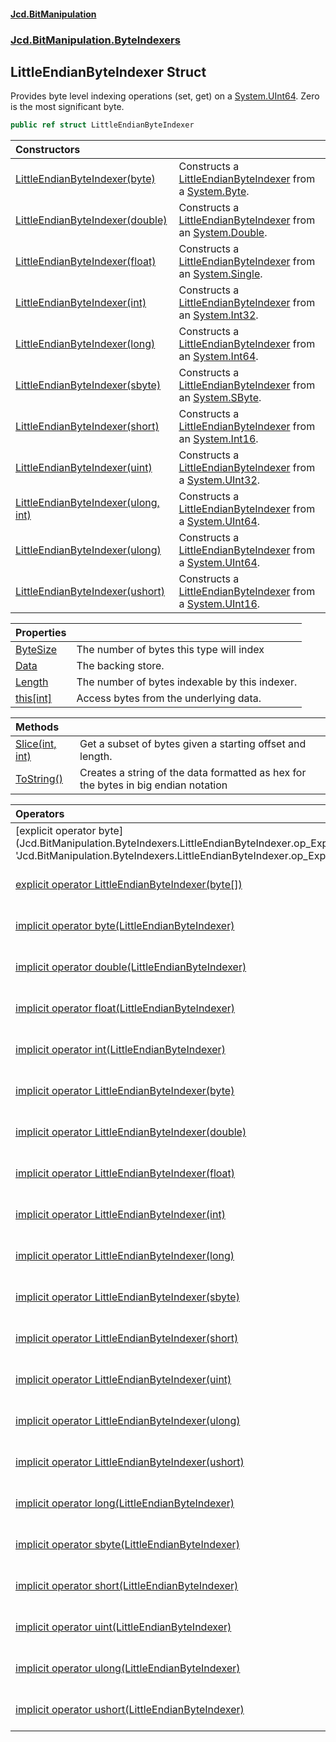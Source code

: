 #### [Jcd.BitManipulation](index.md 'index')
### [Jcd.BitManipulation.ByteIndexers](Jcd.BitManipulation.ByteIndexers.md 'Jcd.BitManipulation.ByteIndexers')

## LittleEndianByteIndexer Struct

Provides byte level indexing operations (set, get) on a [System.UInt64](https://docs.microsoft.com/en-us/dotnet/api/System.UInt64 'System.UInt64'). Zero is the most significant byte.

```csharp
public ref struct LittleEndianByteIndexer
```

| Constructors | |
| :--- | :--- |
| [LittleEndianByteIndexer(byte)](Jcd.BitManipulation.ByteIndexers.LittleEndianByteIndexer.LittleEndianByteIndexer(byte).md 'Jcd.BitManipulation.ByteIndexers.LittleEndianByteIndexer.LittleEndianByteIndexer(byte)') | Constructs a [LittleEndianByteIndexer](Jcd.BitManipulation.ByteIndexers.LittleEndianByteIndexer.md 'Jcd.BitManipulation.ByteIndexers.LittleEndianByteIndexer') from a [System.Byte](https://docs.microsoft.com/en-us/dotnet/api/System.Byte 'System.Byte'). |
| [LittleEndianByteIndexer(double)](Jcd.BitManipulation.ByteIndexers.LittleEndianByteIndexer.LittleEndianByteIndexer(double).md 'Jcd.BitManipulation.ByteIndexers.LittleEndianByteIndexer.LittleEndianByteIndexer(double)') | Constructs a [LittleEndianByteIndexer](Jcd.BitManipulation.ByteIndexers.LittleEndianByteIndexer.md 'Jcd.BitManipulation.ByteIndexers.LittleEndianByteIndexer') from an [System.Double](https://docs.microsoft.com/en-us/dotnet/api/System.Double 'System.Double'). |
| [LittleEndianByteIndexer(float)](Jcd.BitManipulation.ByteIndexers.LittleEndianByteIndexer.LittleEndianByteIndexer(float).md 'Jcd.BitManipulation.ByteIndexers.LittleEndianByteIndexer.LittleEndianByteIndexer(float)') | Constructs a [LittleEndianByteIndexer](Jcd.BitManipulation.ByteIndexers.LittleEndianByteIndexer.md 'Jcd.BitManipulation.ByteIndexers.LittleEndianByteIndexer') from an [System.Single](https://docs.microsoft.com/en-us/dotnet/api/System.Single 'System.Single'). |
| [LittleEndianByteIndexer(int)](Jcd.BitManipulation.ByteIndexers.LittleEndianByteIndexer.LittleEndianByteIndexer(int).md 'Jcd.BitManipulation.ByteIndexers.LittleEndianByteIndexer.LittleEndianByteIndexer(int)') | Constructs a [LittleEndianByteIndexer](Jcd.BitManipulation.ByteIndexers.LittleEndianByteIndexer.md 'Jcd.BitManipulation.ByteIndexers.LittleEndianByteIndexer') from an [System.Int32](https://docs.microsoft.com/en-us/dotnet/api/System.Int32 'System.Int32'). |
| [LittleEndianByteIndexer(long)](Jcd.BitManipulation.ByteIndexers.LittleEndianByteIndexer.LittleEndianByteIndexer(long).md 'Jcd.BitManipulation.ByteIndexers.LittleEndianByteIndexer.LittleEndianByteIndexer(long)') | Constructs a [LittleEndianByteIndexer](Jcd.BitManipulation.ByteIndexers.LittleEndianByteIndexer.md 'Jcd.BitManipulation.ByteIndexers.LittleEndianByteIndexer') from an [System.Int64](https://docs.microsoft.com/en-us/dotnet/api/System.Int64 'System.Int64'). |
| [LittleEndianByteIndexer(sbyte)](Jcd.BitManipulation.ByteIndexers.LittleEndianByteIndexer.LittleEndianByteIndexer(sbyte).md 'Jcd.BitManipulation.ByteIndexers.LittleEndianByteIndexer.LittleEndianByteIndexer(sbyte)') | Constructs a [LittleEndianByteIndexer](Jcd.BitManipulation.ByteIndexers.LittleEndianByteIndexer.md 'Jcd.BitManipulation.ByteIndexers.LittleEndianByteIndexer') from an [System.SByte](https://docs.microsoft.com/en-us/dotnet/api/System.SByte 'System.SByte'). |
| [LittleEndianByteIndexer(short)](Jcd.BitManipulation.ByteIndexers.LittleEndianByteIndexer.LittleEndianByteIndexer(short).md 'Jcd.BitManipulation.ByteIndexers.LittleEndianByteIndexer.LittleEndianByteIndexer(short)') | Constructs a [LittleEndianByteIndexer](Jcd.BitManipulation.ByteIndexers.LittleEndianByteIndexer.md 'Jcd.BitManipulation.ByteIndexers.LittleEndianByteIndexer') from an [System.Int16](https://docs.microsoft.com/en-us/dotnet/api/System.Int16 'System.Int16'). |
| [LittleEndianByteIndexer(uint)](Jcd.BitManipulation.ByteIndexers.LittleEndianByteIndexer.LittleEndianByteIndexer(uint).md 'Jcd.BitManipulation.ByteIndexers.LittleEndianByteIndexer.LittleEndianByteIndexer(uint)') | Constructs a [LittleEndianByteIndexer](Jcd.BitManipulation.ByteIndexers.LittleEndianByteIndexer.md 'Jcd.BitManipulation.ByteIndexers.LittleEndianByteIndexer') from a [System.UInt32](https://docs.microsoft.com/en-us/dotnet/api/System.UInt32 'System.UInt32'). |
| [LittleEndianByteIndexer(ulong, int)](Jcd.BitManipulation.ByteIndexers.LittleEndianByteIndexer.LittleEndianByteIndexer(ulong,int).md 'Jcd.BitManipulation.ByteIndexers.LittleEndianByteIndexer.LittleEndianByteIndexer(ulong, int)') | Constructs a [LittleEndianByteIndexer](Jcd.BitManipulation.ByteIndexers.LittleEndianByteIndexer.md 'Jcd.BitManipulation.ByteIndexers.LittleEndianByteIndexer') from a [System.UInt64](https://docs.microsoft.com/en-us/dotnet/api/System.UInt64 'System.UInt64'). |
| [LittleEndianByteIndexer(ulong)](Jcd.BitManipulation.ByteIndexers.LittleEndianByteIndexer.LittleEndianByteIndexer(ulong).md 'Jcd.BitManipulation.ByteIndexers.LittleEndianByteIndexer.LittleEndianByteIndexer(ulong)') | Constructs a [LittleEndianByteIndexer](Jcd.BitManipulation.ByteIndexers.LittleEndianByteIndexer.md 'Jcd.BitManipulation.ByteIndexers.LittleEndianByteIndexer') from a [System.UInt64](https://docs.microsoft.com/en-us/dotnet/api/System.UInt64 'System.UInt64'). |
| [LittleEndianByteIndexer(ushort)](Jcd.BitManipulation.ByteIndexers.LittleEndianByteIndexer.LittleEndianByteIndexer(ushort).md 'Jcd.BitManipulation.ByteIndexers.LittleEndianByteIndexer.LittleEndianByteIndexer(ushort)') | Constructs a [LittleEndianByteIndexer](Jcd.BitManipulation.ByteIndexers.LittleEndianByteIndexer.md 'Jcd.BitManipulation.ByteIndexers.LittleEndianByteIndexer') from a [System.UInt16](https://docs.microsoft.com/en-us/dotnet/api/System.UInt16 'System.UInt16'). |

| Properties | |
| :--- | :--- |
| [ByteSize](Jcd.BitManipulation.ByteIndexers.LittleEndianByteIndexer.ByteSize.md 'Jcd.BitManipulation.ByteIndexers.LittleEndianByteIndexer.ByteSize') | The number of bytes this type will index |
| [Data](Jcd.BitManipulation.ByteIndexers.LittleEndianByteIndexer.Data.md 'Jcd.BitManipulation.ByteIndexers.LittleEndianByteIndexer.Data') | The backing store. |
| [Length](Jcd.BitManipulation.ByteIndexers.LittleEndianByteIndexer.Length.md 'Jcd.BitManipulation.ByteIndexers.LittleEndianByteIndexer.Length') | The number of bytes indexable by this indexer. |
| [this[int]](Jcd.BitManipulation.ByteIndexers.LittleEndianByteIndexer.this[int].md 'Jcd.BitManipulation.ByteIndexers.LittleEndianByteIndexer.this[int]') | Access bytes from the underlying data. |

| Methods                                                                                                                                                                  |                                                                                    |
|:-------------------------------------------------------------------------------------------------------------------------------------------------------------------------|:-----------------------------------------------------------------------------------|
| [Slice(int, int)](Jcd.BitManipulation.ByteIndexers.LittleEndianByteIndexer.Slice(int,int).md 'Jcd.BitManipulation.ByteIndexers.LittleEndianByteIndexer.Slice(int, int)') | Get a subset of bytes given a starting offset and length.                          |
| [ToString()](Jcd.BitManipulation.ByteIndexers.LittleEndianByteIndexer.ToString().md 'Jcd.BitManipulation.ByteIndexers.LittleEndianByteIndexer.ToString()')               | Creates a string of the data formatted as hex for the bytes in big endian notation |

| Operators | |
| :--- | :--- |
| [explicit operator byte[](LittleEndianByteIndexer)](Jcd.BitManipulation.ByteIndexers.LittleEndianByteIndexer.op_Explicitbyte[](Jcd.BitManipulation.ByteIndexers.LittleEndianByteIndexer).md 'Jcd.BitManipulation.ByteIndexers.LittleEndianByteIndexer.op_Explicit byte[](Jcd.BitManipulation.ByteIndexers.LittleEndianByteIndexer)') | Explicitly converts the [LittleEndianByteIndexer](Jcd.BitManipulation.ByteIndexers.LittleEndianByteIndexer.md 'Jcd.BitManipulation.ByteIndexers.LittleEndianByteIndexer') to an array of bytes. |
| [explicit operator LittleEndianByteIndexer(byte[])](Jcd.BitManipulation.ByteIndexers.LittleEndianByteIndexer.op_ExplicitJcd.BitManipulation.ByteIndexers.LittleEndianByteIndexer(byte[]).md 'Jcd.BitManipulation.ByteIndexers.LittleEndianByteIndexer.op_Explicit Jcd.BitManipulation.ByteIndexers.LittleEndianByteIndexer(byte[])') | Explicitly converts an array of  bytes to a [LittleEndianByteIndexer](Jcd.BitManipulation.ByteIndexers.LittleEndianByteIndexer.md 'Jcd.BitManipulation.ByteIndexers.LittleEndianByteIndexer'). |
| [implicit operator byte(LittleEndianByteIndexer)](Jcd.BitManipulation.ByteIndexers.LittleEndianByteIndexer.op_Implicitbyte(Jcd.BitManipulation.ByteIndexers.LittleEndianByteIndexer).md 'Jcd.BitManipulation.ByteIndexers.LittleEndianByteIndexer.op_Implicit byte(Jcd.BitManipulation.ByteIndexers.LittleEndianByteIndexer)') | Implicitly converts the [LittleEndianByteIndexer](Jcd.BitManipulation.ByteIndexers.LittleEndianByteIndexer.md 'Jcd.BitManipulation.ByteIndexers.LittleEndianByteIndexer') to a [System.UInt64](https://docs.microsoft.com/en-us/dotnet/api/System.UInt64 'System.UInt64'). |
| [implicit operator double(LittleEndianByteIndexer)](Jcd.BitManipulation.ByteIndexers.LittleEndianByteIndexer.op_Implicitdouble(Jcd.BitManipulation.ByteIndexers.LittleEndianByteIndexer).md 'Jcd.BitManipulation.ByteIndexers.LittleEndianByteIndexer.op_Implicit double(Jcd.BitManipulation.ByteIndexers.LittleEndianByteIndexer)') | Implicitly converts the byte indexer to its underlying data type. |
| [implicit operator float(LittleEndianByteIndexer)](Jcd.BitManipulation.ByteIndexers.LittleEndianByteIndexer.op_Implicitfloat(Jcd.BitManipulation.ByteIndexers.LittleEndianByteIndexer).md 'Jcd.BitManipulation.ByteIndexers.LittleEndianByteIndexer.op_Implicit float(Jcd.BitManipulation.ByteIndexers.LittleEndianByteIndexer)') | Implicitly converts the [LittleEndianByteIndexer](Jcd.BitManipulation.ByteIndexers.LittleEndianByteIndexer.md 'Jcd.BitManipulation.ByteIndexers.LittleEndianByteIndexer') to a [System.Single](https://docs.microsoft.com/en-us/dotnet/api/System.Single 'System.Single'). |
| [implicit operator int(LittleEndianByteIndexer)](Jcd.BitManipulation.ByteIndexers.LittleEndianByteIndexer.op_Implicitint(Jcd.BitManipulation.ByteIndexers.LittleEndianByteIndexer).md 'Jcd.BitManipulation.ByteIndexers.LittleEndianByteIndexer.op_Implicit int(Jcd.BitManipulation.ByteIndexers.LittleEndianByteIndexer)') | Implicitly converts the [LittleEndianByteIndexer](Jcd.BitManipulation.ByteIndexers.LittleEndianByteIndexer.md 'Jcd.BitManipulation.ByteIndexers.LittleEndianByteIndexer') to a [System.UInt64](https://docs.microsoft.com/en-us/dotnet/api/System.UInt64 'System.UInt64'). |
| [implicit operator LittleEndianByteIndexer(byte)](Jcd.BitManipulation.ByteIndexers.LittleEndianByteIndexer.op_ImplicitJcd.BitManipulation.ByteIndexers.LittleEndianByteIndexer(byte).md 'Jcd.BitManipulation.ByteIndexers.LittleEndianByteIndexer.op_Implicit Jcd.BitManipulation.ByteIndexers.LittleEndianByteIndexer(byte)') | Implicitly converts a [System.Byte](https://docs.microsoft.com/en-us/dotnet/api/System.Byte 'System.Byte') to a [LittleEndianByteIndexer](Jcd.BitManipulation.ByteIndexers.LittleEndianByteIndexer.md 'Jcd.BitManipulation.ByteIndexers.LittleEndianByteIndexer'). |
| [implicit operator LittleEndianByteIndexer(double)](Jcd.BitManipulation.ByteIndexers.LittleEndianByteIndexer.op_ImplicitJcd.BitManipulation.ByteIndexers.LittleEndianByteIndexer(double).md 'Jcd.BitManipulation.ByteIndexers.LittleEndianByteIndexer.op_Implicit Jcd.BitManipulation.ByteIndexers.LittleEndianByteIndexer(double)') | Implicitly converts a [System.Double](https://docs.microsoft.com/en-us/dotnet/api/System.Double 'System.Double') to a [LittleEndianByteIndexer](Jcd.BitManipulation.ByteIndexers.LittleEndianByteIndexer.md 'Jcd.BitManipulation.ByteIndexers.LittleEndianByteIndexer'). |
| [implicit operator LittleEndianByteIndexer(float)](Jcd.BitManipulation.ByteIndexers.LittleEndianByteIndexer.op_ImplicitJcd.BitManipulation.ByteIndexers.LittleEndianByteIndexer(float).md 'Jcd.BitManipulation.ByteIndexers.LittleEndianByteIndexer.op_Implicit Jcd.BitManipulation.ByteIndexers.LittleEndianByteIndexer(float)') | Implicitly converts a [System.Single](https://docs.microsoft.com/en-us/dotnet/api/System.Single 'System.Single') to a [LittleEndianByteIndexer](Jcd.BitManipulation.ByteIndexers.LittleEndianByteIndexer.md 'Jcd.BitManipulation.ByteIndexers.LittleEndianByteIndexer'). |
| [implicit operator LittleEndianByteIndexer(int)](Jcd.BitManipulation.ByteIndexers.LittleEndianByteIndexer.op_ImplicitJcd.BitManipulation.ByteIndexers.LittleEndianByteIndexer(int).md 'Jcd.BitManipulation.ByteIndexers.LittleEndianByteIndexer.op_Implicit Jcd.BitManipulation.ByteIndexers.LittleEndianByteIndexer(int)') | Implicitly converts a [System.Int32](https://docs.microsoft.com/en-us/dotnet/api/System.Int32 'System.Int32') to a [LittleEndianByteIndexer](Jcd.BitManipulation.ByteIndexers.LittleEndianByteIndexer.md 'Jcd.BitManipulation.ByteIndexers.LittleEndianByteIndexer'). |
| [implicit operator LittleEndianByteIndexer(long)](Jcd.BitManipulation.ByteIndexers.LittleEndianByteIndexer.op_ImplicitJcd.BitManipulation.ByteIndexers.LittleEndianByteIndexer(long).md 'Jcd.BitManipulation.ByteIndexers.LittleEndianByteIndexer.op_Implicit Jcd.BitManipulation.ByteIndexers.LittleEndianByteIndexer(long)') | Implicitly converts an [System.Int64](https://docs.microsoft.com/en-us/dotnet/api/System.Int64 'System.Int64') to a [LittleEndianByteIndexer](Jcd.BitManipulation.ByteIndexers.LittleEndianByteIndexer.md 'Jcd.BitManipulation.ByteIndexers.LittleEndianByteIndexer'). |
| [implicit operator LittleEndianByteIndexer(sbyte)](Jcd.BitManipulation.ByteIndexers.LittleEndianByteIndexer.op_ImplicitJcd.BitManipulation.ByteIndexers.LittleEndianByteIndexer(sbyte).md 'Jcd.BitManipulation.ByteIndexers.LittleEndianByteIndexer.op_Implicit Jcd.BitManipulation.ByteIndexers.LittleEndianByteIndexer(sbyte)') | Implicitly converts an [System.SByte](https://docs.microsoft.com/en-us/dotnet/api/System.SByte 'System.SByte') to a [LittleEndianByteIndexer](Jcd.BitManipulation.ByteIndexers.LittleEndianByteIndexer.md 'Jcd.BitManipulation.ByteIndexers.LittleEndianByteIndexer'). |
| [implicit operator LittleEndianByteIndexer(short)](Jcd.BitManipulation.ByteIndexers.LittleEndianByteIndexer.op_ImplicitJcd.BitManipulation.ByteIndexers.LittleEndianByteIndexer(short).md 'Jcd.BitManipulation.ByteIndexers.LittleEndianByteIndexer.op_Implicit Jcd.BitManipulation.ByteIndexers.LittleEndianByteIndexer(short)') | Implicitly converts a [System.Int16](https://docs.microsoft.com/en-us/dotnet/api/System.Int16 'System.Int16') to a [LittleEndianByteIndexer](Jcd.BitManipulation.ByteIndexers.LittleEndianByteIndexer.md 'Jcd.BitManipulation.ByteIndexers.LittleEndianByteIndexer'). |
| [implicit operator LittleEndianByteIndexer(uint)](Jcd.BitManipulation.ByteIndexers.LittleEndianByteIndexer.op_ImplicitJcd.BitManipulation.ByteIndexers.LittleEndianByteIndexer(uint).md 'Jcd.BitManipulation.ByteIndexers.LittleEndianByteIndexer.op_Implicit Jcd.BitManipulation.ByteIndexers.LittleEndianByteIndexer(uint)') | Implicitly converts a [System.UInt32](https://docs.microsoft.com/en-us/dotnet/api/System.UInt32 'System.UInt32') to a [LittleEndianByteIndexer](Jcd.BitManipulation.ByteIndexers.LittleEndianByteIndexer.md 'Jcd.BitManipulation.ByteIndexers.LittleEndianByteIndexer'). |
| [implicit operator LittleEndianByteIndexer(ulong)](Jcd.BitManipulation.ByteIndexers.LittleEndianByteIndexer.op_ImplicitJcd.BitManipulation.ByteIndexers.LittleEndianByteIndexer(ulong).md 'Jcd.BitManipulation.ByteIndexers.LittleEndianByteIndexer.op_Implicit Jcd.BitManipulation.ByteIndexers.LittleEndianByteIndexer(ulong)') | Implicitly converts a [System.UInt64](https://docs.microsoft.com/en-us/dotnet/api/System.UInt64 'System.UInt64') to a [LittleEndianByteIndexer](Jcd.BitManipulation.ByteIndexers.LittleEndianByteIndexer.md 'Jcd.BitManipulation.ByteIndexers.LittleEndianByteIndexer'). |
| [implicit operator LittleEndianByteIndexer(ushort)](Jcd.BitManipulation.ByteIndexers.LittleEndianByteIndexer.op_ImplicitJcd.BitManipulation.ByteIndexers.LittleEndianByteIndexer(ushort).md 'Jcd.BitManipulation.ByteIndexers.LittleEndianByteIndexer.op_Implicit Jcd.BitManipulation.ByteIndexers.LittleEndianByteIndexer(ushort)') | Implicitly converts a [System.UInt16](https://docs.microsoft.com/en-us/dotnet/api/System.UInt16 'System.UInt16') to a [LittleEndianByteIndexer](Jcd.BitManipulation.ByteIndexers.LittleEndianByteIndexer.md 'Jcd.BitManipulation.ByteIndexers.LittleEndianByteIndexer'). |
| [implicit operator long(LittleEndianByteIndexer)](Jcd.BitManipulation.ByteIndexers.LittleEndianByteIndexer.op_Implicitlong(Jcd.BitManipulation.ByteIndexers.LittleEndianByteIndexer).md 'Jcd.BitManipulation.ByteIndexers.LittleEndianByteIndexer.op_Implicit long(Jcd.BitManipulation.ByteIndexers.LittleEndianByteIndexer)') | Implicitly converts the [LittleEndianByteIndexer](Jcd.BitManipulation.ByteIndexers.LittleEndianByteIndexer.md 'Jcd.BitManipulation.ByteIndexers.LittleEndianByteIndexer') to a [System.UInt64](https://docs.microsoft.com/en-us/dotnet/api/System.UInt64 'System.UInt64'). |
| [implicit operator sbyte(LittleEndianByteIndexer)](Jcd.BitManipulation.ByteIndexers.LittleEndianByteIndexer.op_Implicitsbyte(Jcd.BitManipulation.ByteIndexers.LittleEndianByteIndexer).md 'Jcd.BitManipulation.ByteIndexers.LittleEndianByteIndexer.op_Implicit sbyte(Jcd.BitManipulation.ByteIndexers.LittleEndianByteIndexer)') | Implicitly converts the [LittleEndianByteIndexer](Jcd.BitManipulation.ByteIndexers.LittleEndianByteIndexer.md 'Jcd.BitManipulation.ByteIndexers.LittleEndianByteIndexer') to a [System.UInt64](https://docs.microsoft.com/en-us/dotnet/api/System.UInt64 'System.UInt64'). |
| [implicit operator short(LittleEndianByteIndexer)](Jcd.BitManipulation.ByteIndexers.LittleEndianByteIndexer.op_Implicitshort(Jcd.BitManipulation.ByteIndexers.LittleEndianByteIndexer).md 'Jcd.BitManipulation.ByteIndexers.LittleEndianByteIndexer.op_Implicit short(Jcd.BitManipulation.ByteIndexers.LittleEndianByteIndexer)') | Implicitly converts the [LittleEndianByteIndexer](Jcd.BitManipulation.ByteIndexers.LittleEndianByteIndexer.md 'Jcd.BitManipulation.ByteIndexers.LittleEndianByteIndexer') to a [System.UInt64](https://docs.microsoft.com/en-us/dotnet/api/System.UInt64 'System.UInt64'). |
| [implicit operator uint(LittleEndianByteIndexer)](Jcd.BitManipulation.ByteIndexers.LittleEndianByteIndexer.op_Implicituint(Jcd.BitManipulation.ByteIndexers.LittleEndianByteIndexer).md 'Jcd.BitManipulation.ByteIndexers.LittleEndianByteIndexer.op_Implicit uint(Jcd.BitManipulation.ByteIndexers.LittleEndianByteIndexer)') | Implicitly converts the [LittleEndianByteIndexer](Jcd.BitManipulation.ByteIndexers.LittleEndianByteIndexer.md 'Jcd.BitManipulation.ByteIndexers.LittleEndianByteIndexer') to a [System.UInt64](https://docs.microsoft.com/en-us/dotnet/api/System.UInt64 'System.UInt64'). |
| [implicit operator ulong(LittleEndianByteIndexer)](Jcd.BitManipulation.ByteIndexers.LittleEndianByteIndexer.op_Implicitulong(Jcd.BitManipulation.ByteIndexers.LittleEndianByteIndexer).md 'Jcd.BitManipulation.ByteIndexers.LittleEndianByteIndexer.op_Implicit ulong(Jcd.BitManipulation.ByteIndexers.LittleEndianByteIndexer)') | Implicitly converts the [LittleEndianByteIndexer](Jcd.BitManipulation.ByteIndexers.LittleEndianByteIndexer.md 'Jcd.BitManipulation.ByteIndexers.LittleEndianByteIndexer') to a [System.UInt64](https://docs.microsoft.com/en-us/dotnet/api/System.UInt64 'System.UInt64'). |
| [implicit operator ushort(LittleEndianByteIndexer)](Jcd.BitManipulation.ByteIndexers.LittleEndianByteIndexer.op_Implicitushort(Jcd.BitManipulation.ByteIndexers.LittleEndianByteIndexer).md 'Jcd.BitManipulation.ByteIndexers.LittleEndianByteIndexer.op_Implicit ushort(Jcd.BitManipulation.ByteIndexers.LittleEndianByteIndexer)') | Implicitly converts the [LittleEndianByteIndexer](Jcd.BitManipulation.ByteIndexers.LittleEndianByteIndexer.md 'Jcd.BitManipulation.ByteIndexers.LittleEndianByteIndexer') to a [System.UInt64](https://docs.microsoft.com/en-us/dotnet/api/System.UInt64 'System.UInt64'). |
